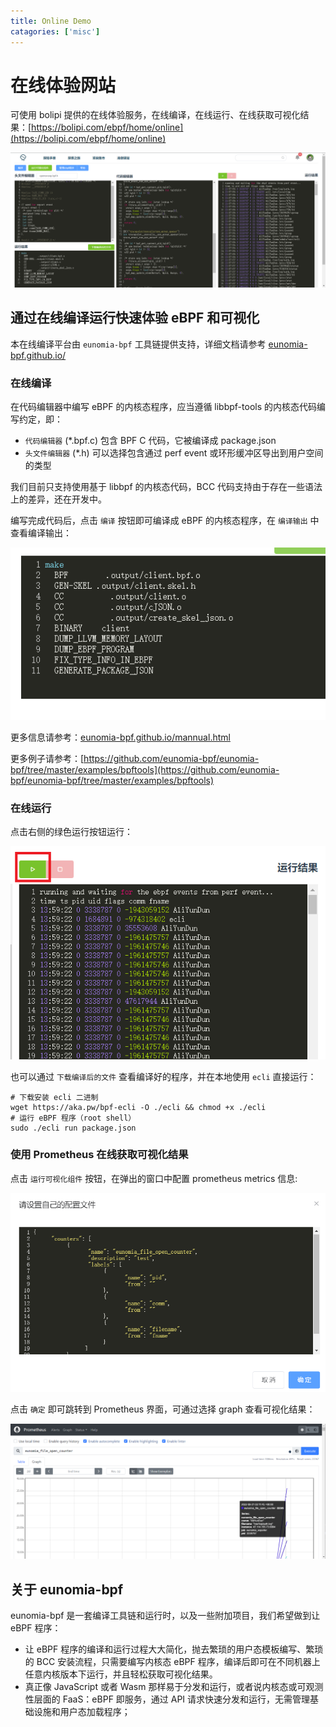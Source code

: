 ```yaml
---
title: Online Demo
catagories: ['misc']
---
```


# 在线体验网站

可使用 bolipi 提供的在线体验服务，在线编译，在线运行、在线获取可视化结果：[https://bolipi.com/ebpf/home/online](https://bolipi.com/ebpf/home/online)

![imga](../img/online.png)

## 通过在线编译运行快速体验 eBPF 和可视化

本在线编译平台由 `eunomia-bpf` 工具链提供支持，详细文档请参考 [eunomia-bpf.github.io/](https://eunomia-bpf.github.io/)

### 在线编译

在代码编辑器中编写 eBPF 的内核态程序，应当遵循 libbpf-tools 的内核态代码编写约定，即：

- `代码编辑器` (\*.bpf.c) 包含 BPF C 代码，它被编译成 package.json
- `头文件编辑器` (\*.h) 可以选择包含通过 perf event 或环形缓冲区导出到用户空间的类型

我们目前只支持使用基于 libbpf 的内核态代码，BCC 代码支持由于存在一些语法上的差异，还在开发中。

编写完成代码后，点击 `编译` 按钮即可编译成 eBPF 的内核态程序，在 `编译输出` 中查看编译输出：

![imgb](../img/compile-output.png)

更多信息请参考：[eunomia-bpf.github.io/mannual.html](https://eunomia-bpf.github.io/mannual.html)

更多例子请参考：[https://github.com/eunomia-bpf/eunomia-bpf/tree/master/examples/bpftools](https://github.com/eunomia-bpf/eunomia-bpf/tree/master/examples/bpftools)

### 在线运行

点击右侧的绿色运行按钮运行：

![imgc](../img/run-ebpf.png)

也可以通过 `下载编译后的文件` 查看编译好的程序，并在本地使用 `ecli` 直接运行：

```shell
# 下载安装 ecli 二进制
wget https://aka.pw/bpf-ecli -O ./ecli && chmod +x ./ecli
# 运行 eBPF 程序（root shell）
sudo ./ecli run package.json
```

### 使用 Prometheus 在线获取可视化结果

点击 `运行可视化组件` 按钮，在弹出的窗口中配置 prometheus metrics 信息:

![imgd](../img/prometheus-config.png)

点击 `确定` 即可跳转到 Prometheus 界面，可通过选择 graph 查看可视化结果：

![imgd](../img/prometheus-graph.png)

## 关于 eunomia-bpf

eunomia-bpf 是一套编译工具链和运行时，以及一些附加项目，我们希望做到让 eBPF 程序：

- 让 eBPF 程序的编译和运行过程大大简化，抛去繁琐的用户态模板编写、繁琐的 BCC 安装流程，只需要编写内核态 eBPF 程序，编译后即可在不同机器上任意内核版本下运行，并且轻松获取可视化结果。
- 真正像 JavaScript 或者 Wasm 那样易于分发和运行，或者说内核态或可观测性层面的 FaaS：eBPF 即服务，通过 API 请求快速分发和运行，无需管理基础设施和用户态加载程序；
